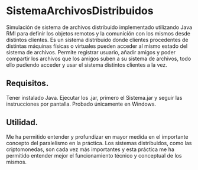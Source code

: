 # SistemaArchivosDistribuidos

Simulación de sistema de archivos distribuido implementado utilizando Java RMI para definir los objetos remotos y la comunición con los mismos desde distintos clientes.
Es un sistema distribuido donde clientes procedentes de distintas máquinas físicas o virtuales pueden acceder al mismo estado del sistema de archivos. Permite registrar usuario, añadir amigos y poder compartir los archivos
que los amigos suben a su sistema de archivos, todo ello pudiendo acceder y usar el sistema distintos clientes a la vez. 

## Requisitos.

Tener instalado Java. Ejecutar los .jar, primero el Sistema.jar y seguir las instrucciones por pantalla. Probado únicamente en Windows. 

## Utilidad. 

Me ha permitido entender y profundizar en mayor medida en el importante concepto del paralelismo en la práctica. Los sistemas distribuidos, como las criptomonedas, son cada vez más importantes 
y esta práctica me ha permitido entender mejor el funcionamiento técnico y conceptual de los mismos. 
